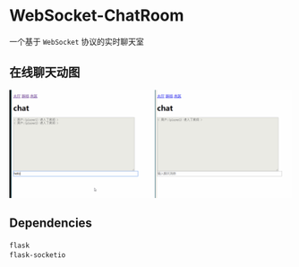 # WebSocket-ChatRoom

一个基于 `WebSocket` 协议的实时聊天室


## **在线聊天动图**

<img src='https://github.com/ilyydy/WebSocket-ChatRoom/blob/master/screenshots/WebSocket_ChatRoom.gif?raw=true'></img>



## **Dependencies**  
`flask`  
`flask-socketio`
